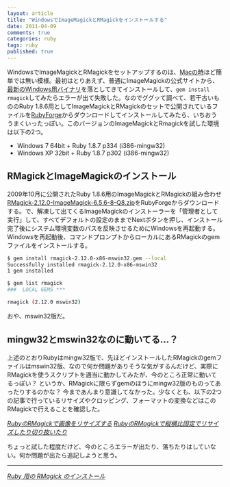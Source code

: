 ```yaml
---
layout: article
title: "WindowsでImageMagickとRMagickをインストールする"
date: 2011-04-09
comments: true
categories: ruby
tags: ruby
published: true
---
```


WindowsでImageMagickとRMagickをセットアップするのは、[Macの時](/2011/03/20/mac-ruby-imagemagick-rmagick-install)ほど簡単では無い模様。最初はとりあえず、普通にImageMagickの公式サイトから、[最新のWindows用バイナリ](http://www.imagemagick.org/script/binary-releases.php?ImageMagick=5nioftjq617mksng50o7so6an4#windows)を落としてきてインストールして、`gem install rmagick`してみたらエラーが出て失敗した。なのでググッて調べて、若干古いもののRuby 1.8.6用としてImageMagickとRMagickのセットで公開されているファイルを[RubyForge](http://rubyforge.org/frs/?group_id=12&release_id=39888)からダウンロードしてインストールしてみたら、いちおううまくいったっぽい。このバージョンのImageMagickとRmagickを試した環境は以下の2つ。

- Windows 7 64bit + Ruby 1.8.7 p334 (i386-mingw32)
- Windows XP 32bit + Ruby 1.8.7 p302 (i386-mingw32)

<!-- READMORE -->


## RMagickとImageMagickのインストール

2009年10月に公開されたRuby 1.8.6用のImageMagickとRMagickの組み合わせ[RMagick-2.12.0-ImageMagick-6.5.6-8-Q8.zip](http://rubyforge.org/frs/download.php/64917/RMagick-2.12.0-ImageMagick-6.5.6-8-Q8.zip)をRubyForgeからダウンロードする。で、解凍して出てくるImageMagickのインストーラーを「管理者として実行」して、すべてデフォルトの設定のままでNextボタンを押し、インストール完了後にシステム環境変数のパスを反映させるためにWindowsを再起動する。Windowsを再起動後、コマンドプロンプトからローカルにあるRMagickのgemファイルをインストールする。

~~~ sh
$ gem install rmagick-2.12.0-x86-mswin32.gem --local
Successfully installed rmagick-2.12.0-x86-mswin32
1 gem installed
~~~

~~~ sh
$ gem list rmagick
###  LOCAL GEMS ***

rmagick (2.12.0 mswin32)
~~~

おや、mswin32版だ。

## mingw32とmswin32なのに動いてる…？

上述のとおりRubyはmingw32版で、先ほどインストールしたRMagickのgemファイルはmswin32版、なので何か問題がありそうな気がするんだけど、実際にRMagickを使うスクリプトを適当に動かしてみたが、今のところ正常に動いてるっぽい？ というか、RMagickに限らずgemのほうにmingw32版のものってあったりするのかな？ 今まであんまり意識してなかった。少なくとも、以下の2つの記事で行っているリサイズやクロッピング、フォーマットの変換などはこのRMagickで行えることを確認した。

<cite>[RubyのRMagickで画像をリサイズする](/2011/03/21/ruby-rmagick-imagemagick-resize-scale-thumbnail-sample)</cite>
<cite>[RubyのRMagickで縦横比固定でリサイズしたり切り抜いたり](/2011/03/22/ruby-rmagick-imagemagick-resize-crop)</cite>

ちょっと試した程度だけど、今のところエラーが出たり、落ちたりはしていない。何か問題が出たら追記しようと思う。

* * *

<cite>[Ruby 用の RMagick のインストール](http://www.kkaneko.com/rinkou/ruby/rmagickinstall.html)</cite>
